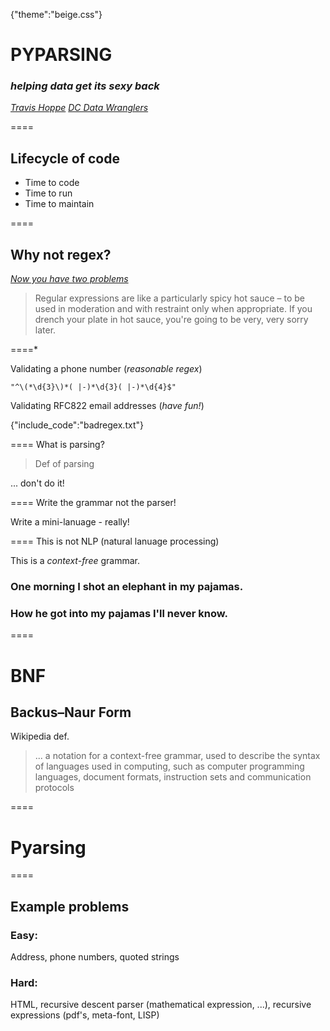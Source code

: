 {"theme":"beige.css"}

# PYPARSING
### _helping data get its sexy back_

*[Travis Hoppe](http://thoppe.github.io/)*
_[DC Data Wranglers](http://www.meetup.com/Data-Wranglers-DC/)_

====

## Lifecycle of code

+ Time to code
+ Time to run
+ Time to maintain

====
## Why not regex?
_[Now you have two problems](http://www.codinghorror.com/blog/2008/06/regular-expressions-now-you-have-two-problems.html)_

> Regular expressions are like a particularly spicy hot sauce – to be used in moderation and with restraint only when appropriate. If you drench your plate in hot sauce, you're going to be very, very sorry later.

====*

Validating a phone number (_reasonable regex_)

    "^\(*\d{3}\)*( |-)*\d{3}( |-)*\d{4}$"

Validating RFC822 email addresses (_have fun!_)

{"include_code":"badregex.txt"}

====
What is parsing?

> Def of parsing

... don't do it!

====
Write the grammar not the parser!


Write a mini-lanuage - really!

====
This is not NLP (natural lanuage processing)

This is a *context-free* grammar.

### One morning I shot an elephant in my pajamas. 


### How he got into my pajamas I'll never know.

====
# BNF
## Backus–Naur Form

Wikipedia def.

> ... a notation for a context-free grammar, used to describe the syntax of languages used in computing, such as computer programming languages, document formats, instruction sets and communication protocols

====
# Pyarsing

====
## Example problems

### Easy:
Address, phone numbers, quoted strings

### Hard:
HTML, recursive descent parser (mathematical expression, ...), recursive expressions (pdf's, meta-font, LISP)



	

